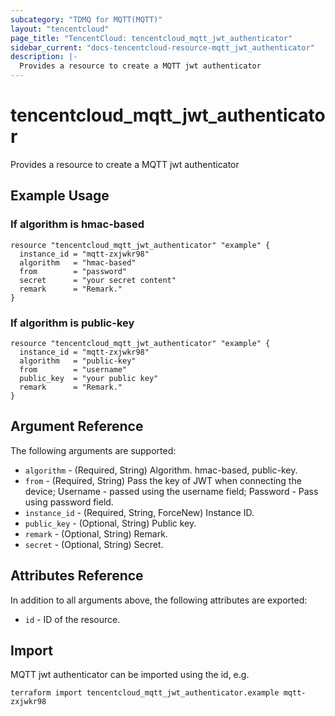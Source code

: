 ```yaml
---
subcategory: "TDMQ for MQTT(MQTT)"
layout: "tencentcloud"
page_title: "TencentCloud: tencentcloud_mqtt_jwt_authenticator"
sidebar_current: "docs-tencentcloud-resource-mqtt_jwt_authenticator"
description: |-
  Provides a resource to create a MQTT jwt authenticator
---
```


# tencentcloud_mqtt_jwt_authenticator

Provides a resource to create a MQTT jwt authenticator

## Example Usage

### If algorithm is hmac-based

```hcl
resource "tencentcloud_mqtt_jwt_authenticator" "example" {
  instance_id = "mqtt-zxjwkr98"
  algorithm   = "hmac-based"
  from        = "password"
  secret      = "your secret content"
  remark      = "Remark."
}
```

### If algorithm is public-key

```hcl
resource "tencentcloud_mqtt_jwt_authenticator" "example" {
  instance_id = "mqtt-zxjwkr98"
  algorithm   = "public-key"
  from        = "username"
  public_key  = "your public key"
  remark      = "Remark."
}
```

## Argument Reference

The following arguments are supported:

* `algorithm` - (Required, String) Algorithm. hmac-based, public-key.
* `from` - (Required, String) Pass the key of JWT when connecting the device; Username - passed using the username field; Password - Pass using password field.
* `instance_id` - (Required, String, ForceNew) Instance ID.
* `public_key` - (Optional, String) Public key.
* `remark` - (Optional, String) Remark.
* `secret` - (Optional, String) Secret.

## Attributes Reference

In addition to all arguments above, the following attributes are exported:

* `id` - ID of the resource.



## Import

MQTT jwt authenticator can be imported using the id, e.g.

```
terraform import tencentcloud_mqtt_jwt_authenticator.example mqtt-zxjwkr98
```

